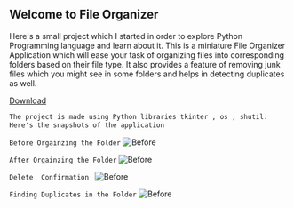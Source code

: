 ## Welcome to File Organizer

Here's a small project which I started in order to explore Python Programming language and learn about it. 
This is a miniature File Organizer Application which will ease your task of organizing files into corresponding folders based on their file type.
It also provides a feature of removing junk files which you might see in some folders and helps in detecting duplicates as well.

<html>
  <head>
    <!-- Place this tag in your head or just before your close body tag. -->
<script async defer src="https://buttons.github.io/buttons.js"></script>
  </head>
  <body>
    <!-- Place this tag where you want the button to render. -->
<a class="github-button" href="https://drive.google.com/drive/folders/1uAZsZVpLGoGUygHqIUPeG6Sr_-OuG02o?usp=sharing" data-color-scheme="no-preference: light; light: light; dark: dark;" data-icon="octicon-download" data-size="large" aria-label="Download ntkme/github-buttons on GitHub">Download</a>
  </body>
  </html>

```markdown
The project is made using Python libraries tkinter , os , shutil.
Here's the snapshots of the application
```
```Before Orgainzing the Folder```
<img src="Images/before-Organizing.PNG" alt="Before" class="inline"/>

```After Orgainzing the Folder```
<img src="Images/After-Organizing.PNG" alt="Before" class="inline"/>

```Delete  Confirmation ```
<img src="Images/Delete.PNG" alt="Before" class="inline"/>

```Finding Duplicates in the Folder```
<img src="Images/Duplicates.PNG" alt="Before" class="inline"/>

